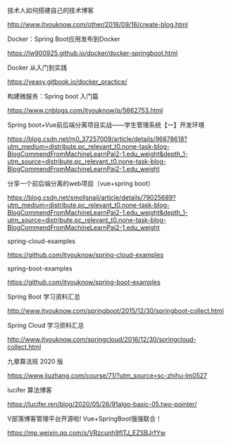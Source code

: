 技术人如何搭建自己的技术博客

http://www.ityouknow.com/other/2018/09/16/create-blog.html


Docker：Spring Boot应用发布到Docker

https://lw900925.github.io/docker/docker-springboot.html


Docker 从入门到实践

https://yeasy.gitbook.io/docker_practice/



构建微服务：Spring boot 入门篇

https://www.cnblogs.com/ityouknow/p/5662753.html




Spring boot+Vue前后端分离项目实战——学生管理系统【一】开发环境

https://blog.csdn.net/m0_37257009/article/details/96878618?utm_medium=distribute.pc_relevant_t0.none-task-blog-BlogCommendFromMachineLearnPai2-1.edu_weight&depth_1-utm_source=distribute.pc_relevant_t0.none-task-blog-BlogCommendFromMachineLearnPai2-1.edu_weight


分享一个前后端分离的web项目（vue+spring boot）

https://blog.csdn.net/smollsnail/article/details/79025689?utm_medium=distribute.pc_relevant_t0.none-task-blog-BlogCommendFromMachineLearnPai2-1.edu_weight&depth_1-utm_source=distribute.pc_relevant_t0.none-task-blog-BlogCommendFromMachineLearnPai2-1.edu_weight




spring-cloud-examples

https://github.com/ityouknow/spring-cloud-examples

spring-boot-examples

https://github.com/ityouknow/spring-boot-examples



Spring Boot 学习资料汇总

http://www.ityouknow.com/springboot/2015/12/30/springboot-collect.html


Spring Cloud 学习资料汇总

http://www.ityouknow.com/springcloud/2016/12/30/springcloud-collect.html



九章算法班 2020 版

https://www.jiuzhang.com/course/71/?utm_source=sc-zhihu-lm0527


lucifer 算法博客

https://lucifer.ren/blog/2020/05/26/91algo-basic-05.two-pointer/






V部落博客管理平台开源啦! Vue+SpringBoot强强联合！

https://mp.weixin.qq.com/s/VRzcunh9flTJ_EZSBJrfYw






